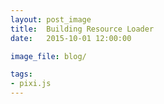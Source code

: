 ```yaml
---
layout: post_image
title:  Building Resource Loader
date:   2015-10-01 12:00:00

image_file: blog/

tags:
- pixi.js
---
```


